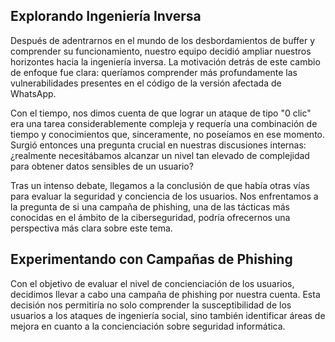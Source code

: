 ## Explorando Ingeniería Inversa

Después de adentrarnos en el mundo de los desbordamientos de buffer y comprender su funcionamiento, nuestro equipo decidió ampliar nuestros horizontes hacia la ingeniería inversa. La motivación detrás de este cambio de enfoque fue clara: queríamos comprender más profundamente las vulnerabilidades presentes en el código de la versión afectada de WhatsApp.

Con el tiempo, nos dimos cuenta de que lograr un ataque de tipo "0 clic" era una tarea considerablemente compleja y requería una combinación de tiempo y conocimientos que, sinceramente, no poseíamos en ese momento. Surgió entonces una pregunta crucial en nuestras discusiones internas: ¿realmente necesitábamos alcanzar un nivel tan elevado de complejidad para obtener datos sensibles de un usuario?

Tras un intenso debate, llegamos a la conclusión de que había otras vías para evaluar la seguridad y conciencia de los usuarios. Nos enfrentamos a la pregunta de si una campaña de phishing, una de las tácticas más conocidas en el ámbito de la ciberseguridad, podría ofrecernos una perspectiva más clara sobre este tema.

## Experimentando con Campañas de Phishing

Con el objetivo de evaluar el nivel de concienciación de los usuarios, decidimos llevar a cabo una campaña de phishing por nuestra cuenta. Esta decisión nos permitiría no solo comprender la susceptibilidad de los usuarios a los ataques de ingeniería social, sino también identificar áreas de mejora en cuanto a la concienciación sobre seguridad informática.

